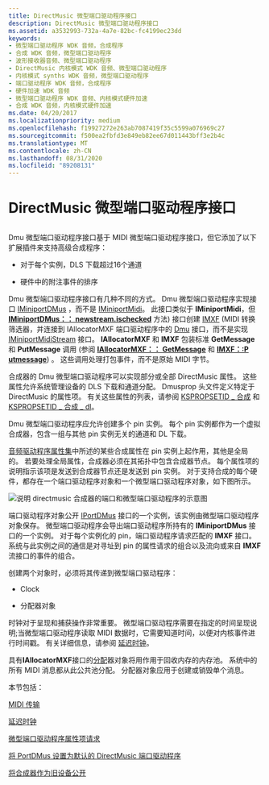 ```yaml
---
title: DirectMusic 微型端口驱动程序接口
description: DirectMusic 微型端口驱动程序接口
ms.assetid: a3532993-732a-4a7e-82bc-fc4199ec23dd
keywords:
- 微型端口驱动程序 WDK 音频，合成程序
- 合成 WDK 音频，微型端口驱动程序
- 波形接收器音频、微型端口驱动程序
- DirectMusic 内核模式 WDK 音频、微型端口驱动程序
- 内核模式 synths WDK 音频，微型端口驱动程序
- 端口驱动程序 WDK 音频，合成程序
- 硬件加速 WDK 音频
- 微型端口驱动程序 WDK 音频、内核模式硬件加速
- 合成 WDK 音频，内核模式硬件加速
ms.date: 04/20/2017
ms.localizationpriority: medium
ms.openlocfilehash: f19927272e263ab7087419f35c5599a076969c27
ms.sourcegitcommit: f500ea2fbfd3e849eb82ee67d011443bff3e2b4c
ms.translationtype: MT
ms.contentlocale: zh-CN
ms.lasthandoff: 08/31/2020
ms.locfileid: "89208131"
---
```

# <a name="directmusic-miniport-driver-interface"></a>DirectMusic 微型端口驱动程序接口


## <span id="directmusic_miniport_driver_interface"></span><span id="DIRECTMUSIC_MINIPORT_DRIVER_INTERFACE"></span>


Dmu 微型端口驱动程序接口基于 MIDI 微型端口驱动程序接口，但它添加了以下扩展插件来支持高级合成程序：

-   对于每个实例，DLS 下载超过16个通道

-   硬件中的附注事件的排序

Dmu 微型端口驱动程序接口有几种不同的方式。 Dmu 微型端口驱动程序实现接口 [IMiniportDMus](/windows-hardware/drivers/ddi/dmusicks/nn-dmusicks-iminiportdmus) ，而不是 [IMiniportMidi](/windows-hardware/drivers/ddi/portcls/nn-portcls-iminiportmidi)。 此接口类似于 **IMiniportMidi**，但 [**IMiniportDMus：： newstream.ischecked**](/windows-hardware/drivers/ddi/dmusicks/nf-dmusicks-iminiportdmus-newstream) 方法) 接口创建 [IMXF](/windows-hardware/drivers/ddi/dmusicks/nn-dmusicks-imxf) (MIDI 转换筛选器，并连接到 IAllocatorMXF 端口驱动程序中的 [Dmu](/windows-hardware/drivers/ddi/dmusicks/nn-dmusicks-iallocatormxf) 接口，而不是实现 [IMiniportMidiStream](/windows-hardware/drivers/ddi/portcls/nn-portcls-iminiportmidistream) 接口。 **IAllocatorMXF** 和 **IMXF** 包装标准 **GetMessage** 和 **PutMessage** 调用 (参阅 [**IAllocatorMXF：： GetMessage**](/windows-hardware/drivers/ddi/dmusicks/nf-dmusicks-iallocatormxf-getmessage) 和 [**IMXF：:P utmessage**](/windows-hardware/drivers/ddi/dmusicks/nf-dmusicks-imxf-putmessage)) 。 这些调用处理打包事件，而不是原始 MIDI 字节。

合成器的 Dmu 微型端口驱动程序可以实现部分或全部 DirectMusic 属性。 这些属性允许系统管理设备的 DLS 下载和通道分配。 Dmusprop 头文件定义特定于 DirectMusic 的属性项。 有关这些属性的列表，请参阅 [KSPROPSETID \_ 合成](./kspropsetid-synth.md) 和 [KSPROPSETID \_ 合成 \_ dl](./kspropsetid-synth-dls.md)。

Dmu 微型端口驱动程序应允许创建多个 pin 实例。 每个 pin 实例都作为一个虚拟合成器，包含一组与其他 pin 实例无关的通道和 DL 下载。

[音频驱动程序属性集](./audio-drivers-property-sets.md)中所述的某些合成属性在 pin 实例上起作用，其他是全局的。 若要处理全局属性，合成器必须在其拓扑中包含合成器节点。 每个属性项的说明指示该项是发送到合成器节点还是发送到 pin 实例。 对于支持合成的每个硬件，都存在一个端口驱动程序对象和一个微型端口驱动程序对象，如下图所示。

![说明 directmusic 合成器的端口和微型端口驱动程序的示意图](images/dmkmport.png)

端口驱动程序对象公开 [IPortDMus](/windows-hardware/drivers/ddi/dmusicks/nn-dmusicks-iportdmus) 接口的一个实例，该实例由微型端口驱动程序对象保存。 微型端口驱动程序会导出端口驱动程序所持有的 **IMiniportDMus** 接口的一个实例。 对于每个实例化的 pin，端口驱动程序请求匹配的 **IMXF** 接口。 系统与此实例之间的通信是对寻址到 pin 的属性请求的组合以及流向或来自 **IMXF** 流接口的事件的组合。

创建两个对象时，必须将其传递到微型端口驱动程序：

-   Clock

-   分配器对象

时钟对于呈现和捕获操作非常重要。 微型端口驱动程序需要在指定的时间呈现说明;当微型端口驱动程序读取 MIDI 数据时，它需要知道时间，以便对内核事件进行时间戳。 有关详细信息，请参阅 [延迟时钟](latency-clocks.md)。

具有**IAllocatorMXF**接口的[分配](allocator.md)器对象将用作用于回收内存的内存池。 系统中的所有 MIDI 消息都从此公共池分配。 分配器对象应用于创建或销毁单个消息。

本节包括：

[MIDI 传输](midi-transport.md)

[延迟时钟](latency-clocks.md)

[微型端口驱动程序属性项请求](miniport-driver-property-item-requests.md)

[将 PortDMus 设置为默认的 DirectMusic 端口驱动程序](making-portdmus-the-default-directmusic-port-driver.md)

[将合成器作为旧设备公开](exposing-your-synthesizer-as-a-legacy-device.md)

 

